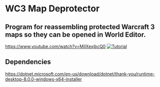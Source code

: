 # WC3 Map Deprotector
## Program for reassembling protected Warcraft 3 maps so they can be opened in World Editor.

https://www.youtube.com/watch?v=MiIXexjbcQ0
[![Tutorial](https://img.youtube.com/vi/MiIXexjbcQ0/maxresdefault.jpg)](https://www.youtube.com/watch?v=MiIXexjbcQ0)

## Dependencies
https://dotnet.microsoft.com/en-us/download/dotnet/thank-you/runtime-desktop-8.0.0-windows-x64-installer
